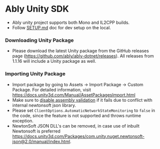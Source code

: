 # Ably Unity SDK
- Ably unity project supports both Mono and IL2CPP builds.
- Follow [SETUP.md](SETUP.md) doc for dev setup on the local.
  
### Downloading Unity Package
- Please download the latest Unity package from the GitHub releases page (https://github.com/ably/ably-dotnet/releases). All releases from 1.1.16 will include a Unity package as well.

### Importing Unity Package
- Import package by going to Assets -> Import Package -> Custom Package.
  For detailed information, visit https://docs.unity3d.com/Manual/AssetPackagesImport.html
- Make sure to [disable assembly validation](SETUP.md#disable-assembly-validation-error) if it fails due to conflict with internal newtonsoft json library.
- Please set `ClientOptions.AutomaticNetworkStateMonitoring` to `false` in the code, since the feature is not supported and throws runtime exception.
- NewtonSoft JSON DLL's can be removed, in case use of inbuilt Newtonsoft is preferred https://docs.unity3d.com/Packages/com.unity.nuget.newtonsoft-json@2.0/manual/index.html. 
  